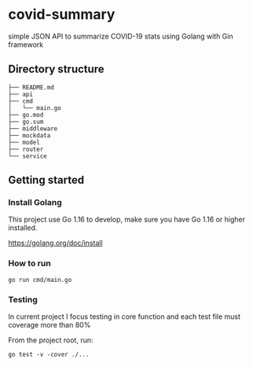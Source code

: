 # covid-summary
simple JSON API to summarize COVID-19 stats using Golang with Gin framework

## Directory structure
```
├── README.md
├── api
├── cmd
│   └── main.go
├── go.mod
├── go.sum
├── middleware
├── mockdata
├── model
├── router
└── service
```

## Getting started

### Install Golang
This project use Go 1.16 to develop, make sure you have Go 1.16 or higher installed.

https://golang.org/doc/install

### How to run
```
go run cmd/main.go
```

### Testing
In current project I focus testing in core function and each test file must coverage more than 80%

From the project root, run:
```
go test -v -cover ./...
```

